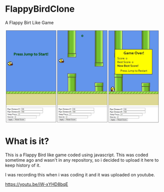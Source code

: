 # FlappyBirdClone
A Flappy Birt Like Game

![alt text](screenshots/screen.jpg)

# What is it?
This is a Flappy Bird like game coded using javascript. This was coded sometime ago and wasn't in any repository, so i decided to upload it here to keep history of it.

I was recording this when i was coding it and it was uploaded on youtube.

https://youtu.be/iW-xYHD8bqE